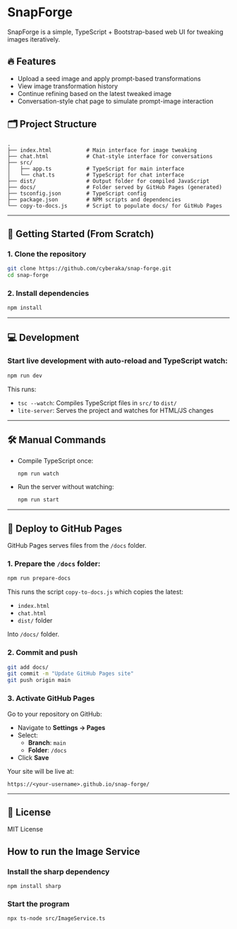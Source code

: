 # SnapForge

SnapForge is a simple, TypeScript + Bootstrap-based web UI for tweaking images iteratively.

## 🔥 Features

- Upload a seed image and apply prompt-based transformations
- View image transformation history
- Continue refining based on the latest tweaked image
- Conversation-style chat page to simulate prompt-image interaction

## 🗂️ Project Structure

```
.
├── index.html           # Main interface for image tweaking
├── chat.html            # Chat-style interface for conversations
├── src/
│   ├── app.ts           # TypeScript for main interface
│   └── chat.ts          # TypeScript for chat interface
├── dist/                # Output folder for compiled JavaScript
├── docs/                # Folder served by GitHub Pages (generated)
├── tsconfig.json        # TypeScript config
├── package.json         # NPM scripts and dependencies
└── copy-to-docs.js      # Script to populate docs/ for GitHub Pages
```

---

## 🚀 Getting Started (From Scratch)

### 1. Clone the repository

```bash
git clone https://github.com/cyberaka/snap-forge.git
cd snap-forge
```

### 2. Install dependencies

```bash
npm install
```

---

## 💻 Development

### Start live development with auto-reload and TypeScript watch:

```bash
npm run dev
```

This runs:

- `tsc --watch`: Compiles TypeScript files in `src/` to `dist/`
- `lite-server`: Serves the project and watches for HTML/JS changes

---

## 🛠️ Manual Commands

- Compile TypeScript once:
  ```bash
  npm run watch
  ```
- Run the server without watching:
  ```bash
  npm run start
  ```

---

## 🚀 Deploy to GitHub Pages

GitHub Pages serves files from the `/docs` folder.

### 1. Prepare the `/docs` folder:

```bash
npm run prepare-docs
```

This runs the script `copy-to-docs.js` which copies the latest:

- `index.html`
- `chat.html`
- `dist/` folder

Into `/docs/` folder.

### 2. Commit and push

```bash
git add docs/
git commit -m "Update GitHub Pages site"
git push origin main
```

### 3. Activate GitHub Pages

Go to your repository on GitHub:

- Navigate to **Settings → Pages**
- Select:
  - **Branch**: `main`
  - **Folder**: `/docs`
- Click **Save**

Your site will be live at:

```
https://<your-username>.github.io/snap-forge/
```

---

## 📄 License

MIT License

## How to run the Image Service

### Install the sharp dependency

```
npm install sharp
```

### Start the program

```
npx ts-node src/ImageService.ts
```
